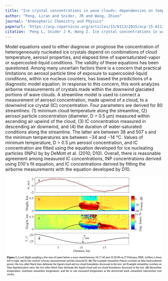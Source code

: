 ```yaml
---
title: "Ice crystal concentrations in wave clouds: dependencies on temperature, D > 0.5 μm aerosol particle concentration, and duration of cloud processing"
author: "Peng, Liran and Snider, JR and Wang, Zhien"
journal: "Atmospheric Chemistry and Physics"
paperurl: 'https://acp.copernicus.org/articles/15/6113/2015/acp-15-6113-2015.pdf'
citation: 'Peng L, Snider J R, Wang Z. Ice crystal concentrations in wave clouds: Dependencies on temperature, D> 0.5 μm aerosol particle concentration, and duration of cloud processing[J]. Atmospheric Chemistry and Physics, 2015, 15(11): 6113-6125.'
---
```


Model equations used to either diagnose or prognose the concentration of heterogeneously nucleated ice crystals depend on combinations of cloud temperature, aerosol properties, and elapsed time of supersaturated-vapor or supercooled-liquid conditions. The validity of these equations has been questioned. Among many uncertain factors there is a concern that practical limitations on aerosol particle time of exposure to supercooled-liquid conditions, within ice nucleus counters, has biased the predictions of a diagnostic model equation. In response to this concern, this work analyzes airborne measurements of crystals made within the downwind glaciated portions of wave clouds. A streamline model is used to connect a measurement of aerosol concentration, made upwind of a cloud, to a downwind ice crystal (IC) concentration. Four parameters are derived for 80 streamlines: (1) minimum cloud temperature along the streamline, (2) aerosol particle concentration (diameter, D > 0.5 μm) measured within ascending air upwind of the cloud, (3) IC concentration measured in descending air downwind, and (4) the duration of water-saturated conditions along the streamline. The latter are between 38 and 507 s and the minimum temperatures are between −34 and −14 °C. Values of minimum temperature, D > 0.5 μm aerosol concentration, and IC concentration are fitted using the equation developed for ice nucleating particles (INPs) by by DeMott et al. (2010; D10). Overall, there is reasonable agreement among measured IC concentrations, INP concentrations derived using D10's fit equation, and IC concentrations derived by fitting the airborne measurements with the equation developed by D10.

<p align="center">
<img width="700" alt="image" src='/images/Wavecloud_F1.png'>
</p>
<br />

<br />

